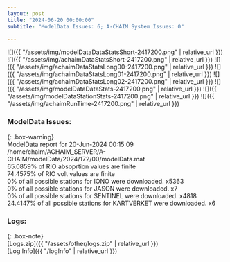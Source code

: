 ```yaml
---
layout: post
title: "2024-06-20 00:00:00"
subtitle: "ModelData Issues: 6; A-CHAIM System Issues: 0"

---
```


![]({{ "/assets/img/modelDataDataStatsShort-2417200.png" | relative_url }})
![]({{ "/assets/img/achaimDataStatsShort-2417200.png" | relative_url }})
![]({{ "/assets/img/achaimDataStatsLong00-2417200.png" | relative_url }})
![]({{ "/assets/img/achaimDataStatsLong01-2417200.png" | relative_url }})
![]({{ "/assets/img/achaimDataStatsLong02-2417200.png" | relative_url }})
![]({{ "/assets/img/modelDataDataStats-2417200.png" | relative_url }})
![]({{ "/assets/img/modelDataStationStats-2417200.png" | relative_url }})
![]({{ "/assets/img/achaimRunTime-2417200.png" | relative_url }})


### ModelData Issues:  
  
{: .box-warning}  
 ModelData report for 20-Jun-2024 00:15:09   
 /home/chaim/ACHAIM_SERVER/A-CHAIM/modelData/2024/172/00/modelData.mat   
 65.0859% of RIO absoprtion values are finite   
 74.4575% of RIO volt values are finite   
 0% of all possible stations for IONO were downloaded. x5363   
 0% of all possible stations for JASON were downloaded. x7   
 0% of all possible stations for SENTINEL were downloaded. x4818   
 24.4147% of all possible stations for KARTVERKET were downloaded. x6   
  


### Logs:  
  
{: .box-note}  
[Logs.zip]({{ "/assets/other/logs.zip" | relative_url }})  
[Log Info]({{ "/logInfo" | relative_url }})  
